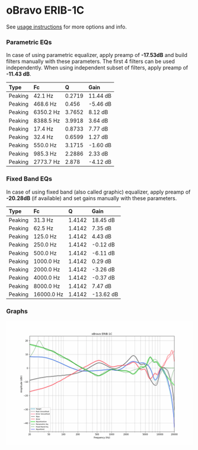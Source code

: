 # oBravo ERIB-1C
See [usage instructions](https://github.com/jaakkopasanen/AutoEq#usage) for more options and info.

### Parametric EQs
In case of using parametric equalizer, apply preamp of **-17.53dB** and build filters manually
with these parameters. The first 4 filters can be used independently.
When using independent subset of filters, apply preamp of **-11.43 dB**.

| Type    | Fc        |      Q | Gain     |
|:--------|:----------|:-------|:---------|
| Peaking | 42.1 Hz   | 0.2719 | 11.44 dB |
| Peaking | 468.6 Hz  | 0.456  | -5.46 dB |
| Peaking | 6350.2 Hz | 3.7652 | 8.12 dB  |
| Peaking | 8388.5 Hz | 3.9918 | 3.64 dB  |
| Peaking | 17.4 Hz   | 0.8733 | 7.77 dB  |
| Peaking | 32.4 Hz   | 0.6599 | 1.27 dB  |
| Peaking | 550.0 Hz  | 3.1715 | -1.60 dB |
| Peaking | 985.3 Hz  | 2.2886 | 2.33 dB  |
| Peaking | 2773.7 Hz | 2.878  | -4.12 dB |

### Fixed Band EQs
In case of using fixed band (also called graphic) equalizer, apply preamp of **-20.28dB**
(if available) and set gains manually with these parameters.

| Type    | Fc         |      Q | Gain      |
|:--------|:-----------|:-------|:----------|
| Peaking | 31.3 Hz    | 1.4142 | 18.45 dB  |
| Peaking | 62.5 Hz    | 1.4142 | 7.35 dB   |
| Peaking | 125.0 Hz   | 1.4142 | 4.43 dB   |
| Peaking | 250.0 Hz   | 1.4142 | -0.12 dB  |
| Peaking | 500.0 Hz   | 1.4142 | -6.11 dB  |
| Peaking | 1000.0 Hz  | 1.4142 | 0.29 dB   |
| Peaking | 2000.0 Hz  | 1.4142 | -3.26 dB  |
| Peaking | 4000.0 Hz  | 1.4142 | -0.37 dB  |
| Peaking | 8000.0 Hz  | 1.4142 | 7.47 dB   |
| Peaking | 16000.0 Hz | 1.4142 | -13.62 dB |

### Graphs
![](./oBravo%20ERIB-1C.png)